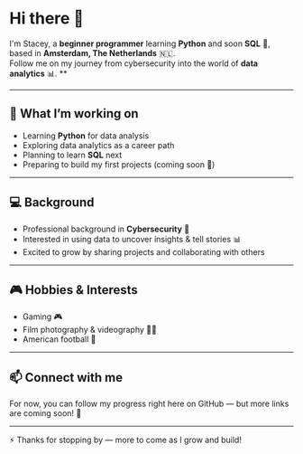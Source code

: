 # Hi there 👋

I'm Stacey, a **beginner programmer** learning **Python** and soon **SQL** 🌱, based in **Amsterdam, The Netherlands** 🇳🇱.  
Follow me on my journey from cybersecurity into the world of **data analytics** 📊. **

---

## 🌱 What I’m working on
- Learning **Python** for data analysis  
- Exploring data analytics as a career path  
- Planning to learn **SQL** next  
- Preparing to build my first projects (coming soon 🚀)  

---

## 💻 Background
- Professional background in **Cybersecurity** 🔐  
- Interested in using data to uncover insights & tell stories 📊  
- Excited to grow by sharing projects and collaborating with others  

---

## 🎮 Hobbies & Interests
- Gaming 🎮  
- Film photography & videography 📸🎥  
- American football 🏈   

---

## 📫 Connect with me
For now, you can follow my progress right here on GitHub — but more links are coming soon! 🚀

---

⚡ Thanks for stopping by — more to come as I grow and build!
